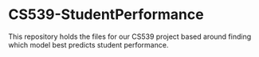# CS539-StudentPerformance
This repository holds the files for our CS539 project based around finding which model best predicts student performance.
